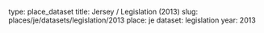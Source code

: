 type: place_dataset
title: Jersey / Legislation (2013)
slug: places/je/datasets/legislation/2013
place: je
dataset: legislation
year: 2013
